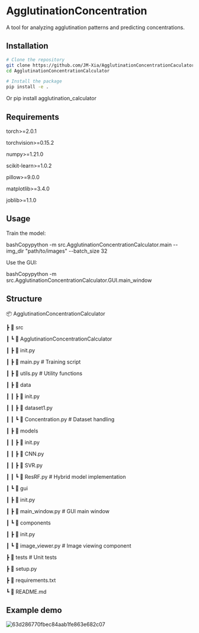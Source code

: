 # AgglutinationConcentration

A tool for analyzing agglutination patterns and predicting concentrations.

## Installation

```bash
# Clone the repository
git clone https://github.com/JM-Xia/AgglutinationConcentrationCaculator.git
cd AgglutinationConcentrationCalculator

# Install the package
pip install -e .
```
Or
pip install agglutination_calculator
## Requirements

torch>=2.0.1

torchvision>=0.15.2

numpy>=1.21.0

scikit-learn>=1.0.2

pillow>=9.0.0

matplotlib>=3.4.0

joblib>=1.1.0

## Usage

Train the model:

bashCopypython -m src.AgglutinationConcentrationCalculator.main --img_dir "path/to/images" --batch_size 32

Use the GUI:

bashCopypython -m src.AgglutinationConcentrationCalculator.GUI.main_window

## Structure
📦 AgglutinationConcentrationCalculator

┣ 📂 src

┃ ┗ 📂 AgglutinationConcentrationCalculator

┃   ┣ 📜 init.py

┃   ┣ 📜 main.py           # Training script

┃   ┣ 📜 utils.py          # Utility functions

┃   ┣ 📂 data

┃   ┃ ┣ 📜 init.py

┃   ┃ ┣ 📜 dataset1.py

┃   ┃ ┗ 📜 Concentration.py # Dataset handling

┃   ┣ 📂 models

┃   ┃ ┣ 📜 init.py

┃   ┃ ┣ 📜 CNN.py

┃   ┃ ┣ 📜 SVR.py

┃   ┃ ┗ 📜 ResRF.py     # Hybrid model implementation

┃   ┗ 📂 gui

┃     ┣ 📜 init.py

┃     ┣ 📜 main_window.py   # GUI main window

┃     ┗ 📂 components

┃       ┣ 📜 init.py

┃       ┗ 📜 image_viewer.py # Image viewing component

┣ 📂 tests                  # Unit tests

┣ 📜 setup.py

┣ 📜 requirements.txt

┗ 📜 README.md

## Example demo
![63d286770fbec84aab1fe863e682c07](https://github.com/user-attachments/assets/4d088157-6c33-4117-8ba5-345c0fe3ef7c)


